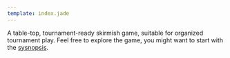 ```yaml
---
template: index.jade
---
```


A table-top, tournament-ready skirmish game, suitable for organized
tournament play.
Feel free to explore the game, you might want to start with the
[sysnopsis](./synopsis.html).
